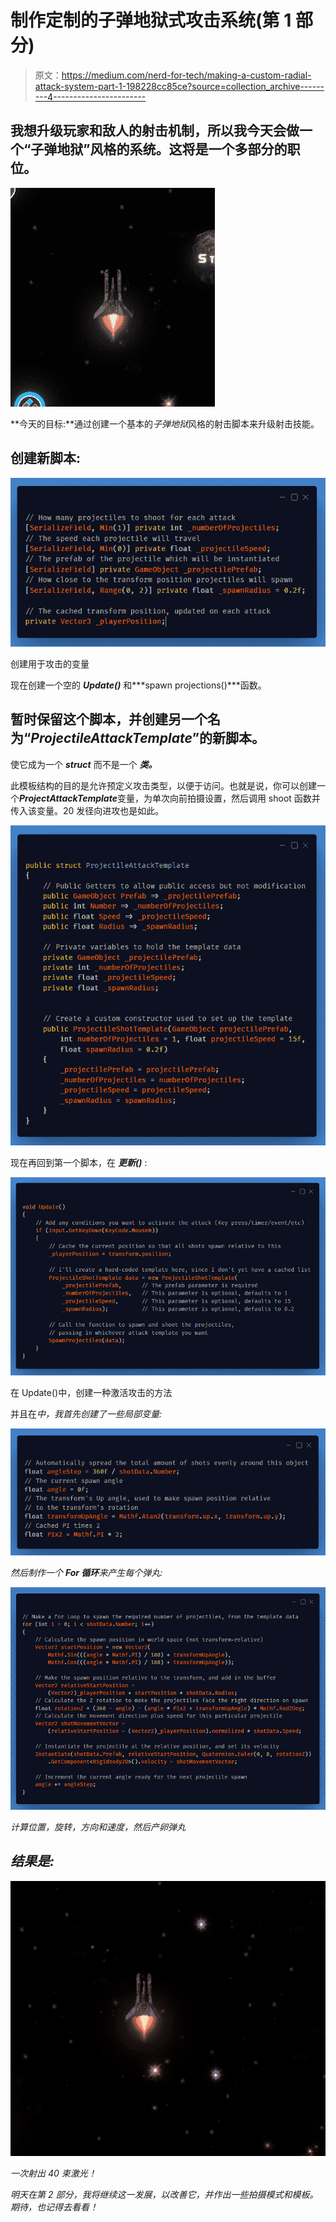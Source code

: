 # 制作定制的子弹地狱式攻击系统(第 1 部分)

> 原文：<https://medium.com/nerd-for-tech/making-a-custom-radial-attack-system-part-1-198228cc85ce?source=collection_archive---------4----------------------->

## 我想升级玩家和敌人的射击机制，所以我今天会做一个“子弹地狱”风格的系统。这将是一个多部分的职位。

![](img/3b2fbb2c6d8d4902b32b960fcb74f732.png)

**今天的目标:**通过创建一个基本的*子弹地狱*风格的射击脚本来升级射击技能。

## 创建新脚本:

![](img/3024a49cd6351cedb91f8cdbc1ec75f7.png)

创建用于攻击的变量

现在创建一个空的 ***Update()*** 和***spawn projections()***函数。

## 暂时保留这个脚本，并创建另一个名为“***ProjectileAttackTemplate***”的新脚本。

使它成为一个 ***struct*** 而不是一个 ***类。***

此模板结构的目的是允许预定义攻击类型，以便于访问。也就是说，你可以创建一个***ProjectAttackTemplate***变量，为单次向前拍摄设置，然后调用 shoot 函数并传入该变量。20 发径向进攻也是如此。

![](img/8864be06feec1341b07f8ac99e25e98c.png)

现在再回到第一个脚本，在 ***更新()*** :

![](img/028c987c8c606f8da5804979d164a10a.png)

在 Update()中，创建一种激活攻击的方法

并且在*中，我首先创建了一些局部变量:*

*![](img/07158532581efdd54ce7776b150b0896.png)*

*然后制作一个 **For 循环**来产生每个弹丸:*

*![](img/9efdbfe7b66aed7f243fa56d38bd6201.png)*

*计算位置，旋转，方向和速度，然后产卵弹丸*

## *结果是:*

*![](img/53e0b719d4b87b489cd3f1722f59dfe8.png)*

*一次射出 40 束激光！*

*明天在第 2 部分，我将继续这一发展，以改善它，并作出一些拍摄模式和模板。期待，也记得去看看！*